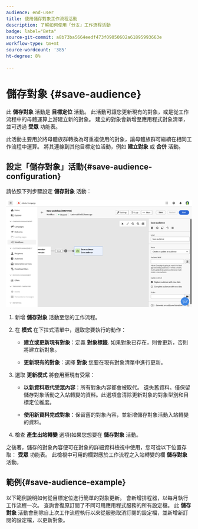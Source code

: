 ```yaml
---
audience: end-user
title: 使用儲存對象工作流程活動
description: 了解如何使用「分支」工作流程活動
badge: label="Beta"
source-git-commit: a8b73ba5664eedf473f09050602a61895993663e
workflow-type: tm+mt
source-wordcount: '385'
ht-degree: 8%

---
```



# 儲存對象 {#save-audience}

<!--
>[!CONTEXTUALHELP]
>id="acw_orchestration_saveaudience_activity"
>title="Save an audience"
>abstract="Use this activity to save the workflow audience."
-->

此 **儲存對象** 活動是 **目標定位** 活動。 此活動可讓您更新現有的對象，或是從工作流程中的母體運算上游建立新的對象。 建立的對象會新增至應用程式對象清單，並可透過 **受眾** 功能表。

此活動主要用於將母體族群轉換為可重複使用的對象，讓母體族群可繼續在相同工作流程中運算。 將其連線到其他目標定位活動，例如 **建立對象** 或 **合併** 活動。

## 設定「儲存對象」活動{#save-audience-configuration}

請依照下列步驟設定 **儲存對象** 活動：

![](../assets/workflow-save-audience.png)

1. 新增 **儲存對象** 活動至您的工作流程。

1. 在 **模式** 在下拉式清單中，選取您要執行的動作：

   * **建立或更新現有對象**：定義 **對象標籤**. 如果對象已存在，則會更新，否則將建立新對象。

   * **更新現有的對象**：選擇 **對象** 您要在現有對象清單中進行更新。

1. 選取 **更新模式** 將套用至現有受眾：

   * **以新資料取代受眾內容**：所有對象內容都會被取代。 遺失舊資料。僅保留儲存對象活動之入站轉變的資料。此選項會清除更新對象的對象型別和目標定位維度。

   * **使用新資料完成對象**：保留舊的對象內容，並新增儲存對象活動入站轉變的資料。

1. 檢查 **產生出站轉變** 選項(如果您想要在 **儲存對象** 活動。

之後著，儲存的對象內容便可在對象的詳細資料檢視中使用，您可從以下位置存取： **受眾** 功能表。 此檢視中可用的欄對應於工作流程之入站轉變的欄 **儲存對象** 活動。


## 範例{#save-audience-example}

以下範例說明如何從目標定位進行簡單的對象更新。 會新增排程器，以每月執行工作流程一次。 查詢會復原訂閱了不同可用應用程式服務的所有設定檔。 此 **儲存對象** 活動會刪除自上次工作流程執行以來從服務取消訂閱的設定檔，並新增新訂閱的設定檔，以更新對象。


